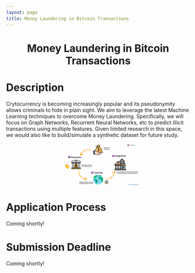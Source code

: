 ```yaml
---
layout: page
title: Money Laundering in Bitcoin Transactions
---
```


<h1>
    <center>Money Laundering in Bitcoin Transactions</center>
</h1>

# Description

Crytocurrency is becoming increasingly popular and its pseudonymity allows criminals to hide in plain sight. We aim to leverage the latest Machine Learning techniques to overcome Money Laundering. Specifically, we will focus on Graph Networks, Recurrent Neural Networks, etc to predict illicit transactions using multiple features. Given limited research in this space, we would also like to build/simulate a synthetic dataset for future study. 

<p align="center">
    <img src="assets/images/bitcoin.png" width="50%">
</p>

# Application Process

Coming shortly!

# Submission Deadline

Coming shortly!

<div class="container">
    <div class="countdown-styled" data-date="Apr 17, 2021 23:59:59"></div>
</div>

